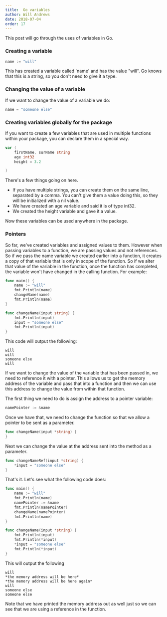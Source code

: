 ```yaml
---
title:  Go variables
author: Will Andrews
date: 2018-07-04
order: 17
---
```


This post will go through the uses of variables in Go.

### Creating a variable


```Go
name := "will"
```
This has created a variable called 'name' and has the value "will". Go knows that this is a string, so you don't need to give it a type.

### Changing the value of a variable

If we want to change the value of a variable we do:
```Go
name = "someone else"
```

### Creating variables globally for the package
If you want to create a few variables that are used in multiple functions within your package, you can declare them in a special way. 

```Go
var (
    firstName, surName string
    age int32
    height = 3.2

)
```
There's a few things going on here.

* If you have multiple strings, you can create them on the same line, separated by a comma. You can't give them a value doing this, so they will be initialized with a nil value.
* We have created an age variable and said it is of type int32.
* We created the height variable and gave it a value.

Now these variables can be used anywhere in the package. 

### Pointers
So far, we've created variables and assigned values to them. However when passing variables to a function, we are passing values and not references. So if we pass the name variable we created earlier into a function, it creates a copy of that variable that is only in scope of the function. So if we alter that value of the variable in the function, once the function has completed, the variable won't have changed in the calling function. For example:

```Go
func main() {
    name := "will"
    fmt.Println(name)
    changeName(name)
    fmt.Println(name)
}

func changeName(input string) {
    fmt.Println(input)
    input = "someone else"
    fmt.Println(input)
}
```
This code will output the following:
```
will
will
someone else
will
```

If we want to change the value of the variable that has been passed in, we need to reference it with a pointer. This allows us to get the memory address of the variable and pass that into a function and then we can use this address to change the value from within that function.

The first thing we need to do is assign the address to a pointer variable:
```Go
namePointer := &name
```

Once we have that, we need to change the function so that we allow a pointer to be sent as a parameter.
```Go
func changeName(input *string) {
}
```

Next we can change the value at the address sent into the method as a parameter.
```Go
func changeNameRef(input *string) {
	*input = "someone else"
}
```
That's it. Let's see what the following code does:
```Go
func main() {
    name := "will"
    fmt.Println(name)
    namePointer := &name
    fmt.Println(namePointer)
    changeName(namePointer)
    fmt.Println(name)
}

func changeName(input *string) {
    fmt.Println(input)
    fmt.Println(*input)
    *input = "someone else"
    fmt.Println(*input)
}
```
This will output the following
```
will
*the memory address will be here*
*the memory address will be here again*
will
someone else
someone else
```

Note that we have printed the memory address out as well just so we can see that we are using a reference in the function.

